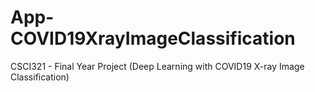 # App-COVID19XrayImageClassification
CSCI321 - Final Year Project (Deep Learning with COVID19 X-ray Image Classification)
